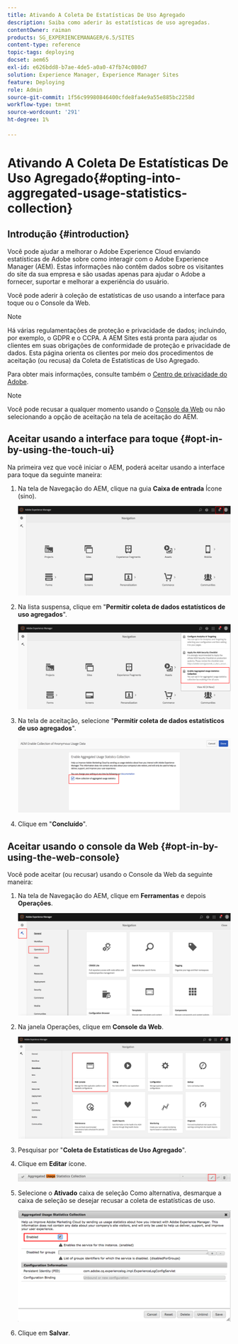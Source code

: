 ```yaml
---
title: Ativando A Coleta De Estatísticas De Uso Agregado
description: Saiba como aderir às estatísticas de uso agregadas.
contentOwner: raiman
products: SG_EXPERIENCEMANAGER/6.5/SITES
content-type: reference
topic-tags: deploying
docset: aem65
exl-id: e626bdd8-b7ae-4de5-a0a0-47fb74c080d7
solution: Experience Manager, Experience Manager Sites
feature: Deploying
role: Admin
source-git-commit: 1f56c99980846400cfde8fa4e9a55e885bc2258d
workflow-type: tm+mt
source-wordcount: '291'
ht-degree: 1%

---
```


# Ativando A Coleta De Estatísticas De Uso Agregado{#opting-into-aggregated-usage-statistics-collection}

## Introdução {#introduction}

Você pode ajudar a melhorar o Adobe Experience Cloud enviando estatísticas de Adobe sobre como interagir com o Adobe Experience Manager (AEM). Estas informações não contêm dados sobre os visitantes do site da sua empresa e são usadas apenas para ajudar o Adobe a fornecer, suportar e melhorar a experiência do usuário.

Você pode aderir à coleção de estatísticas de uso usando a interface para toque ou o Console da Web.

>[!NOTE]
>
>Há várias regulamentações de proteção e privacidade de dados; incluindo, por exemplo, o GDPR e o CCPA. A AEM Sites está pronta para ajudar os clientes em suas obrigações de conformidade de proteção e privacidade de dados. Esta página orienta os clientes por meio dos procedimentos de aceitação (ou recusa) da Coleta de Estatísticas de Uso Agregado.
>
>Para obter mais informações, consulte também o [Centro de privacidade do Adobe](https://www.adobe.com/br/privacy.html).

>[!NOTE]
>
>Você pode recusar a qualquer momento usando o [Console da Web](/help/sites-deploying/opt-in-aggregated-usage-statistics.md#opt-in-by-using-the-web-console) ou não selecionando a opção de aceitação na tela de aceitação do AEM.

## Aceitar usando a interface para toque {#opt-in-by-using-the-touch-ui}

Na primeira vez que você iniciar o AEM, poderá aceitar usando a interface para toque da seguinte maneira:

1. Na tela de Navegação do AEM, clique na guia **Caixa de entrada** Ícone (sino).

   ![usage_statistics navigationscreen](assets/usage_statisticsnavigationscreen.png)

1. Na lista suspensa, clique em &quot;**Permitir coleta de dados estatísticos de uso agregados**&quot;.

   ![usage_statticsnavigationscreen2](assets/usage_statisticsnavigationscreen2.png)

1. Na tela de aceitação, selecione &quot;**Permitir coleta de dados estatísticos de uso agregados**&quot;.

   ![usage_statticsopt-inscreen](assets/usage_statisticsopt-inscreen.png)

1. Clique em &quot;**Concluído**&quot;.

## Aceitar usando o console da Web {#opt-in-by-using-the-web-console}

Você pode aceitar (ou recusar) usando o Console da Web da seguinte maneira:

1. Na tela de Navegação do AEM, clique em **Ferramentas** e depois **Operações**.

   ![usage_statticsopsdashboard](assets/usage_statisticsopsdashboard.png)

1. Na janela Operações, clique em **Console da Web**.

   ![usage_statistics webconsole](assets/usage_statisticswebconsole.png)

1. Pesquisar por &quot;**Coleta de Estatísticas de Uso Agregado**&quot;.
1. Clique em **Editar** ícone.

   ![usage_statistics collectionedit](assets/usage_statisticscollectionedit.png)

1. Selecione o **Ativado** caixa de seleção Como alternativa, desmarque a caixa de seleção se desejar recusar a coleta de estatísticas de uso.

   ![usage_statticsselect](assets/usage_statisticsselect.png)

1. Clique em **Salvar**.
